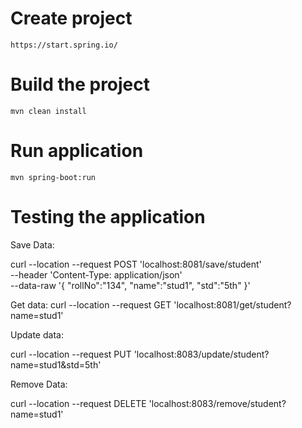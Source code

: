 # Create project

``` 
https://start.spring.io/
```

# Build the project

``` 
mvn clean install
```

# Run application

``` 
mvn spring-boot:run
```

# Testing the application
Save Data:

curl --location --request POST 'localhost:8081/save/student' \
--header 'Content-Type: application/json' \
--data-raw '{
"rollNo":"134",
"name":"stud1",
"std":"5th"
}'

Get data:
curl --location --request GET 'localhost:8081/get/student?name=stud1'

Update data:

curl --location --request PUT 'localhost:8083/update/student?name=stud1&std=5th'

Remove Data:

curl --location --request DELETE 'localhost:8083/remove/student?name=stud1'
